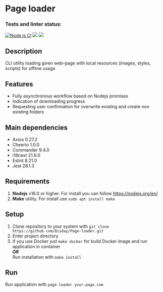 # Page loader

### Tests and linter status:
[![Node.js CI](https://github.com/Disday/backend-project-lvl3/actions/workflows/nodejs-ci.yaml/badge.svg)](https://github.com/Disday/backend-project-lvl3/actions/workflows/nodejs-ci.yaml)
<a href="https://codeclimate.com/github/Disday/backend-project-lvl3/maintainability"><img src="https://api.codeclimate.com/v1/badges/b401f95d90ac182647f8/maintainability" /></a>
<a href="https://codeclimate.com/github/Disday/backend-project-lvl3/test_coverage"><img src="https://api.codeclimate.com/v1/badges/b401f95d90ac182647f8/test_coverage" /></a>

## Description
CLI utility loading given web-page with local resources (images, styles, scripts) for offline usage

## Features
- Fully asynchronous workflow based on Nodejs promises
- Indication of downloading progress
- Requesting user confirmation for overwrite existing and create non existing folders

## Main dependencies
- Axios 0.27.2
- Cheerio 1.0.0
- Commander 9.4.0
- i18next 21.9.0
- Eslint 8.21.0
- Jest 28.1.3

## Requirements
1. **Nodejs** v16.0 or higher. For install you can follow  https://nodejs.org/en/
2. **Make** utility. For install use ```sudo apt install make```

## Setup
1. Clone repository to your system with ```git clone https://github.com/Disday/Page-loader.git```
2. Enter project directory
3. If you use Docker just ```make docker``` for build Docker image and run application in container\
**OR**\
Run installation with ```make install```

## Run
Run application with ```page-loader your-page.com```